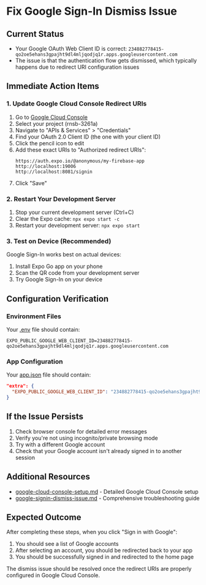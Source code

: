 # Fix Google Sign-In Dismiss Issue

## Current Status

- Your Google OAuth Web Client ID is correct: `234882778415-qo2oe5ehans3gpajht9dl4mljqodjq1r.apps.googleusercontent.com`
- The issue is that the authentication flow gets dismissed, which typically happens due to redirect URI configuration issues

## Immediate Action Items

### 1. Update Google Cloud Console Redirect URIs

1. Go to [Google Cloud Console](https://console.cloud.google.com/)
2. Select your project (rnsb-3261a)
3. Navigate to "APIs & Services" > "Credentials"
4. Find your OAuth 2.0 Client ID (the one with your client ID)
5. Click the pencil icon to edit
6. Add these exact URIs to "Authorized redirect URIs":
   ```
   https://auth.expo.io/@anonymous/my-firebase-app
   http://localhost:19006
   http://localhost:8081/signin
   ```
7. Click "Save"

### 2. Restart Your Development Server

1. Stop your current development server (Ctrl+C)
2. Clear the Expo cache: `npx expo start -c`
3. Restart your development server: `npx expo start`

### 3. Test on Device (Recommended)

Google Sign-In works best on actual devices:
1. Install Expo Go app on your phone
2. Scan the QR code from your development server
3. Try Google Sign-In on your device

## Configuration Verification

### Environment Files

Your [.env](file:///d:/StuddyBuddy/.env) file should contain:
```
EXPO_PUBLIC_GOOGLE_WEB_CLIENT_ID=234882778415-qo2oe5ehans3gpajht9dl4mljqodjq1r.apps.googleusercontent.com
```

### App Configuration

Your [app.json](file:///d:/StuddyBuddy/app.json) file should contain:
```json
"extra": {
  "EXPO_PUBLIC_GOOGLE_WEB_CLIENT_ID": "234882778415-qo2oe5ehans3gpajht9dl4mljqodjq1r.apps.googleusercontent.com"
}
```

## If the Issue Persists

1. Check browser console for detailed error messages
2. Verify you're not using incognito/private browsing mode
3. Try with a different Google account
4. Check that your Google account isn't already signed in to another session

## Additional Resources

- [google-cloud-console-setup.md](file:///d:/StuddyBuddy/google-cloud-console-setup.md) - Detailed Google Cloud Console setup
- [google-signin-dismiss-issue.md](file:///d:/StuddyBuddy/google-signin-dismiss-issue.md) - Comprehensive troubleshooting guide

## Expected Outcome

After completing these steps, when you click "Sign in with Google":
1. You should see a list of Google accounts
2. After selecting an account, you should be redirected back to your app
3. You should be successfully signed in and redirected to the home page

The dismiss issue should be resolved once the redirect URIs are properly configured in Google Cloud Console.